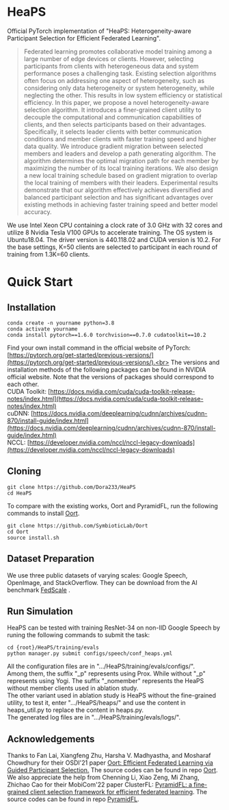 # HeaPS
Official PyTorch implementation of "HeaPS: Heterogeneity-aware Participant Selection for Efficient Federated Learning".<br>
>Federated learning promotes collaborative model training among a large number of edge devices or clients. However, selecting participants from clients with heterogeneous data and system performance poses a challenging task. Existing selection algorithms often focus on addressing one aspect of heterogeneity, such as considering only data heterogeneity or system heterogeneity, while neglecting the other. This results in low system efficiency or statistical efficiency. In this paper, we propose a novel heterogeneity-aware selection algorithm. It introduces a finer-grained client utility to decouple the computational and communication capabilities of clients, and then selects participants based on their advantages. Specifically, it selects leader clients with better communication conditions and member clients with faster training speed and higher data quality. We introduce gradient migration between selected members and leaders and develop a path generating algorithm. The algorithm determines the optimal migration path for each member by maximizing the number of its local training iterations. We also design a new local training schedule based on gradient migration to overlap the local training of members with their leaders. Experimental results demonstrate that our algorithm effectively achieves diversified and balanced participant selection and has significant advantages over existing methods in achieving faster training speed and better model accuracy.<br>

We use Intel Xeon CPU containing a clock rate of 3.0 GHz with 32 cores and utilize 8 Nvidia Tesla V100 GPUs to accelerate training.
The OS system is Ubuntu18.04. The driver version is 440.118.02 and CUDA version is 10.2.
For the base settings, K=50 clients are selected to participant in each round of training from 1.3K=60 clients.<br>
# Quick Start
## Installation
```
conda create -n yourname python=3.8
conda activate yourname
conda install pytorch==1.6.0 torchvision==0.7.0 cudatoolkit==10.2
```
Find your own install command in the official website of PyTorch: [https://pytorch.org/get-started/previous-versions/](https://pytorch.org/get-started/previous-versions/).<br>
The versions and installation methods of the following packages can be found in NVIDIA official website. Note that the versions of packages should correspond to each other.<br>
CUDA Toolkit: [https://docs.nvidia.com/cuda/cuda-toolkit-release-notes/index.html](https://docs.nvidia.com/cuda/cuda-toolkit-release-notes/index.html)<br>
cuDNN: [https://docs.nvidia.com/deeplearning/cudnn/archives/cudnn-870/install-guide/index.html](https://docs.nvidia.com/deeplearning/cudnn/archives/cudnn-870/install-guide/index.html)<br>
NCCL: [https://developer.nvidia.com/nccl/nccl-legacy-downloads](https://developer.nvidia.com/nccl/nccl-legacy-downloads)<br>
## Cloning
```
git clone https://github.com/Dora233/HeaPS
cd HeaPS
```
To compare with the existing works, Oort and PyramidFL, run the following commands to install [Oort](https://github.com/SymbioticLab/Oort).
```
git clone https://github.com/SymbioticLab/Oort
cd Oort
source install.sh
```
## Dataset Preparation
We use three public datasets of varying scales: Google Speech, OpenImage, and StackOverflow. They can be download from the AI benchmark
[FedScale](https://github.com/SymbioticLab/FedScale) .<br>

## Run Simulation
HeaPS can be tested with training ResNet-34 on non-IID Google Speech by runing the following commands to submit the task:
```
cd {root}/HeaPS/training/evals
python manager.py submit configs/speech/conf_heaps.yml
```
All the configuration files are in ".../HeaPS/training/evals/configs/". <br>
Among them, the suffix "_p" represents using Prox. While without "_p" represents using Yogi. The suffix "_nomember" represents the HeaPS without member clients used in ablation study. <br>
The other variant used in ablation study is HeaPS without the fine-grained utility, to test it,  enter ".../HeaPS/heaps/" and use the content in heaps_util.py to replace the content in heaps.py. <br>
The generated log files are in ".../HeaPS/training/evals/logs/". <br>

## Acknowledgements
Thanks to Fan Lai, Xiangfeng Zhu, Harsha V. Madhyastha, and Mosharaf Chowdhury for their OSDI'21 paper [Oort: Efficient Federated Learning via Guided Participant Selection.](https://www.usenix.org/conference/osdi21/presentation/lai) The source codes can be found in repo [Oort](https://github.com/SymbioticLab/Oort). <br>
We also appreciate the help from Chenning Li, Xiao Zeng, Mi Zhang, Zhichao Cao for their MobiCom'22 paper ClusterFL: [PyramidFL: a fine-grained client selection framework for efficient federated learning](https://dl.acm.org/doi/10.1145/3495243.3517017). The source codes can be found in repo [PyramidFL](https://github.com/liecn/PyramidFL).
